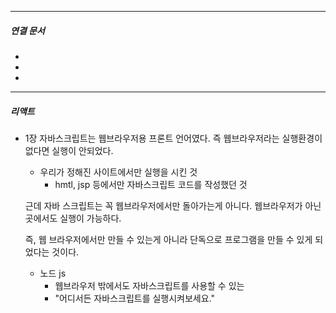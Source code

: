 


----
##### 연결 문서

- 
- 
- 
---

##### 리액트 

- 1장
	자바스크립트는 웹브라우저용 프론트 언어였다.
	즉 웹브라우저라는 실행환경이 없다면 실행이 안되었다.
	- 우리가 정해진 사이트에서만 실행을 시킨 것
		- hmtl, jsp 등에서만 자바스크립트 코드를 작성했던 것
		  
	근데 자바 스크립트는 꼭 웹브라우저에서만 돌아가는게 아니다.
	웹브라우저가 아닌 곳에서도 실행이 가능하다.
	
	즉, 웹 브라우저에서만 만들 수 있는게 아니라 단독으로 
	프로그램을 만들 수 있게 되었다는 것이다.
	
	- 노드 js 
		- 웹브라우저 밖에서도 자바스크립트를 사용할 수 있는 
		- "어디서든 자바스크립트를 실행시켜보세요."
		  